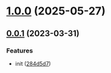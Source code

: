 # [1.0.0](https://github.com/hemengke1997/picologger/compare/v0.0.1...v1.0.0) (2025-05-27)



## [0.0.1](https://github.com/hemengke1997/picologger/compare/284d5d7a7ebc24fd6ff373093e8b2e6da72a9b9e...v0.0.1) (2023-03-31)


### Features

* init ([284d5d7](https://github.com/hemengke1997/picologger/commit/284d5d7a7ebc24fd6ff373093e8b2e6da72a9b9e))




